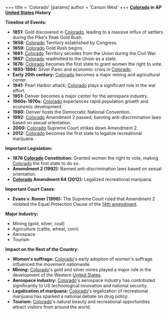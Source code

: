 +++
 title = 'Colorado'
[params]
	author = 'Carson West'
+++
**[Colorado](./../colorado/) in AP [United States](./../united-states/) History**

**Timeline of Events:**

* **1851:** Gold discovered in [Colorado](./../colorado/), leading to a massive influx of settlers during the Pike's Peak Gold Rush.
* **1858:** [Colorado](./../colorado/) Territory established by Congress.
* **1859:** [Colorado](./../colorado/) Gold Rush begins.
* **1861:** [Colorado](./../colorado/) Territory secedes from the Union during the Civil War.
* **1867:** [Colorado](./../colorado/) readmitted to the Union as a state.
* **1876:** [Colorado](./../colorado/) becomes the first state to grant women the right to vote.
* **1893-1894:** Silver Panic and economic crisis in [Colorado](./../colorado/).
* **Early 20th century:** [Colorado](./../colorado/) becomes a major mining and agricultural center.
* **1941:** Pearl Harbor attack; [Colorado](./../colorado/) plays a significant role in the war effort.
* **1951:** Denver becomes a major center for the aerospace industry.
* **1960s-1970s:** [Colorado](./../colorado/) experiences rapid population growth and economic development.
* **1980:** Denver hosts the Democratic National Convention.
* **1992:** [Colorado](./../colorado/) Amendment 2 passed, banning anti-discrimination laws based on sexual orientation.
* **2000:** [Colorado](./../colorado/) Supreme Court strikes down Amendment 2.
* **2012:** [Colorado](./../colorado/) becomes the first state to legalize recreational marijuana.

**Important Legislation:**

* **1876 [Colorado](./../colorado/) Constitution:** Granted women the right to vote, making [Colorado](./../colorado/) the first state to do so.
* **Amendment 2 (1992):** Banned anti-discrimination laws based on sexual orientation.
* **[Colorado](./../colorado/) Amendment 64 (2012):** Legalized recreational marijuana.

**Important Court Cases:**

* **Evans v. Romer (1996):** The Supreme Court ruled that Amendment 2 violated the Equal Protection Clause of the [14th amendment](./../14th-amendment/).

**Major Industry:**

* Mining (gold, silver, coal)
* Agriculture (cattle, wheat, corn)
* Aerospace
* Tourism

**Impact on the Rest of the Country:**

* **Women's suffrage:** [Colorado](./../colorado/)'s early adoption of women's suffrage influenced the movement nationwide.
* **Mining:** [Colorado](./../colorado/)'s gold and silver mines played a major role in the development of the Western [United States](./../united-states/).
* **Aerospace industry:** [Colorado](./../colorado/)'s aerospace industry has contributed significantly to US technological innovation and national security.
* **Legalization of marijuana:** [Colorado](./../colorado/)'s legalization of recreational marijuana has sparked a national debate on drug policy.
* **Tourism:** [Colorado](./../colorado/)'s natural beauty and recreational opportunities attract visitors from around the world.